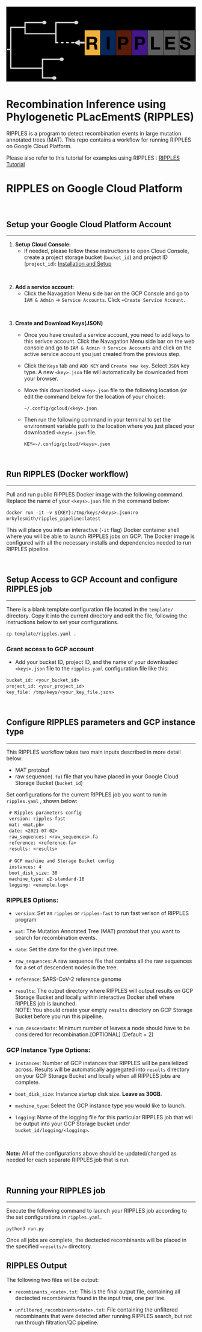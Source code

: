 ![Ripples](images/ripples_logo.png)

# **Recombination Inference using Phylogenetic PLacEmentS** (RIPPLES)

RIPPLES is a program to detect recombination events in large mutation annotated trees (MAT).  This repo contains a workflow for running RIPPLES on Google Cloud Platform.

Please also refer to this tutorial for examples using RIPPLES : [RIPPLES Tutorial](https://usher-wiki.readthedocs.io/en/latest/ripples.html)

# RIPPLES on Google Cloud Platform

<br>

## Setup your Google Cloud Platform Account
___

1. **Setup Cloud Console:**
	- If needed, please follow these instructions to open Cloud Console, create a project storage bucket (`bucket_id`) and project ID (`project_id`):
       	[Installation and Setup](https://cloud.google.com/deployment-manager/docs/step-by-step-guide/installation-and-setup)

<br>

2. **Add a service account**:
	- Click the Navagation Menu side bar on the GCP Console and go to `IAM & Admin` -> `Service Accounts`. Click `+Create Service Account`. 

<br>

3. **Create and Download Keys(JSON)**
	- Once you have created a service account, you need to add keys to this serivce account.
	Click the Navagation Menu side bar on the web console and go to `IAM & Admin` -> `Service Accounts` and click on the active service account you just created from the previous step.

	- Click the `Keys` tab and `ADD KEY` and `Create new key`.  Select `JSON` key type.  A new `<key>.json` file will automatically be downloaded from your browser.

	- Move this downloaded `<key>.json` file to the following location (or edit the command below for the location of your choice):

		```
		~/.config/gcloud/<key>.json
		```

	-  Then run the following command in your terminal to set the environment variable path to the location where you just placed your downloaded `<keys>.json` file.

		```
		KEY=~/.config/gcloud/<keys>.json
		```

<br>


## Run RIPPLES (Docker workflow)
___

Pull and run public RIPPLES Docker image with the following command. Replace the name of your `<keys>.json` file in the command below:
```
docker run -it -v ${KEY}:/tmp/keys/<keys>.json:ro mrkylesmith/ripples_pipeline:latest
```

This will place you into an interactive (`-it` flag) Docker container shell where you will be able to launch RIPPLES jobs on GCP. The Docker image is configured with all the necessary installs and dependencies needed to run RIPPLES pipeline.

<br>


## Setup Access to GCP Account and configure RIPPLES job
___

There is a blank template configuration file located in the `template/` directory. Copy it into the current directory and edit the file, following the instructions below to set your configurations.
```
cp template/ripples.yaml .
```

### Grant access to GCP account
- Add your bucket ID, project ID, and the name of your downloaded `<keys>.json` file to the `ripples.yaml` configuration file like this: 
```
bucket_id: <your_bucket_id> 
project_id: <your_project_id> 
key_file: /tmp/keys/<your_key_file.json>
```

<br>

## Configure RIPPLES parameters and GCP instance type
___
This RIPPLES workflow takes two main inputs described in more detail below:
- MAT protobuf 
- raw sequence(`.fa`) file that you have placed in your Google Cloud Storage Bucket (`bucket_id`)

Set configurations for the current RIPPLES job you want to run in `ripples.yaml` , shown below:
```
 # Ripples parameters config
 version: ripples-fast
 mat: <mat.pb>
 date: <2021-07-02>
 raw_sequences: <raw_sequences>.fa
 reference: <reference.fa>
 results: <results>
 
 # GCP machine and Storage Bucket config
 instances: 4
 boot_disk_size: 30
 machine_type: e2-standard-16
 logging: <example.log>

```
### RIPPLES Options:
- `version`: Set as `ripples` or `ripples-fast` to run fast verison of RIPPLES program

- `mat`: The Mutation Annotated Tree (MAT) protobuf that you want to search for recombination events. 

- `date`: Set the date for the given input tree.

- `raw_sequences`: A raw sequence file that contains all the raw sequences for a set of descendent nodes in the tree.

- `reference`: SARS-CoV-2 reference genome

- `results`: The output directory where RIPPLES will output results on GCP Storage Bucket and locally within interactive Docker shell where RIPPLES job is launched.  
NOTE: You should create your empty `results` directory on GCP Storage Bucket before you run this pipeline.

- `num_descendants`: Minimum number of leaves a node should have to be considered for recombination.[OPTIONAL] (Default = 2)

### GCP Instance Type Options:
- `instances`: Number of GCP instances that RIPPLES will be parallelized across.  Results will be automatically aggregated into `results` directory on your GCP Storage Bucket and locally when all RIPPLES jobs are complete.

- `boot_disk_size`: Instance startup disk size. **Leave as 30GB**.

- `machine_type`: Select the GCP instance type you would like to launch.  

- `logging`: Name of the logging file for this particular RIPPLES job that will be output into your GCP Storage bucket under `bucket_id/logging/<logging>`.

<br>

**Note:** All of the configurations above should be updated/changed as needed for each separate RIPPLES job that is run.

<br>

## Running your RIPPLES job
___

Execute the following command to launch your RIPPLES job according to the set configurations in `ripples.yaml`.
```
python3 run.py
```
Once all jobs are complete, the dectected recombinants will be placed in the specified `<results/>` directory.

## RIPPLES Output
The following two files will be output:
- `recombinants_<date>.txt`: This is the final output file, containing all dectected recombinants found in the input tree, one per line. 

- `unfiltered_recombinants<date>.txt`: File containing the unfiltered recombinants that were detected after running RIPPLES search, but not run through filtration/QC pipeline.
